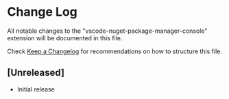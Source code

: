 # Change Log

All notable changes to the "vscode-nuget-package-manager-console" extension will be documented in this file.

Check [Keep a Changelog](http://keepachangelog.com/) for recommendations on how to structure this file.

## [Unreleased]

- Initial release